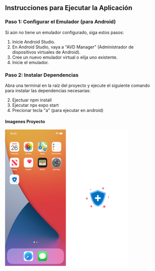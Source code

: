 ## Instrucciones para Ejecutar la Aplicación

### Paso 1: Configurar el Emulador (para Android)

Si aún no tiene un emulador configurado, siga estos pasos:

1. Inicie Android Studio.
2. En Android Studio, vaya a "AVD Manager" (Administrador de dispositivos virtuales de Android).
3. Cree un nuevo emulador virtual o elija uno existente.
4. Inicie el emulador.

### Paso 2: Instalar Dependencias

Abra una terminal en la raíz del proyecto y ejecute el siguiente comando para instalar las dependencias necesarias:

2. Ejectuar npm install
3. Ejecutar npx expo start
4. Precionar tecla "a" (para ejecutar en android)

#### Imagenes Proyecto

<img src="./assets/project-images/iphone-home-preview.png" alt="ome Preview" width="200" height="450">
<img src="./assets/project-images/iphone-splash-preview.png" alt="Splash Preview" width="200" height="450">
